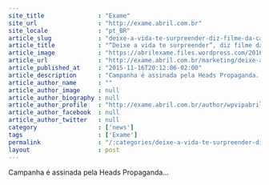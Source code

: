```yaml
---
site_title               : "Exame"
site_url                 : "http://exame.abril.com.br"
site_locale              : "pt_BR"
article_slug             : "deixe-a-vida-te-surpreender-diz-filme-da-caixa-seguradora"
article_title            : "“Deixe a vida te surpreender”, diz filme da Caixa Seguradora"
article_image            : "https://abrilexame.files.wordpress.com/2016/09/size_960_16_9_caixa-seguros-vida-comercial.jpeg?quality=70&strip=all&w=960"
article_url              : "http://exame.abril.com.br/marketing/deixe-a-vida-te-surpreender-diz-filme-da-caixa-seguradora/"
article_published_at     : "2015-11-16T20:12:06-02:00"
article_description      : "Campanha é assinada pela Heads Propaganda..."
article_author_name      : ""
article_author_image     : null
article_author_biography : null
article_author_profile   : "http://exame.abril.com.br/author/wpvipabril/"
article_author_facebook  : null
article_author_twitter   : null
category                 : ['news']
tags                     : ['Exame']
permalink                : "/:categories/deixe-a-vida-te-surpreender-diz-filme-da-caixa-seguradora/"
layout                   : post
---
```


Campanha é assinada pela Heads Propaganda...
